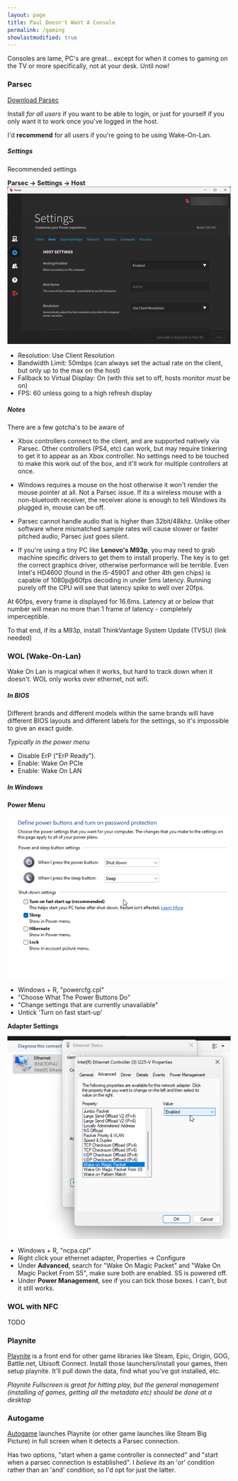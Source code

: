 ```yaml
---
layout: page
title: Paul Doesn't Want A Console
permalink: /gaming
showlastmodified: true
---
```


Consoles are lame, PC's are great... except for when it comes to gaming on the TV or more specifically, not at your desk. Until now!

### Parsec
[Download Parsec](https://parsec.app/downloads)

Install *for all users* if you want to be able to login, or just for yourself if you only want it to work once you've logged in the host.

I'd **recommend** for all users if you're going to be using Wake-On-Lan.

##### Settings
Recommended settings

**Parsec -> Settings -> Host**  
![](/assets/images/gaming/parsec.png)  

* Resolution: Use Client Resolution
* Bandwidth Limit: 50mbps (can always set the actual rate on the client, but only up to the max on the host)
* Fallback to Virtual Display: On (with this set to off, hosts monitor *must* be on)
* FPS: 60 unless going to a high refresh display


##### Notes
There are a few gotcha's to be aware of 

* Xbox controllers connect to the client, and are supported natively via Parsec. Other controllers (PS4, etc) can work, but may require tinkering to get it to appear as an Xbox controller. No settings need to be touched to make this work out of the box, and it'll work for multiple controllers at once.

* Windows requires a mouse on the host otherwise it won't render the mouse pointer at all. Not a Parsec issue. If its a wireless mouse with a non-bluetooth receiver, the receiver alone is enough to tell Windows its plugged in, mouse can be off.

* Parsec cannot handle audio that is higher than 32bit/48khz. Unlike other software where mismatched sample rates will cause slower or faster pitched audio, Parsec just goes silent.

* If you're using a tiny PC like **Lenovo's M93p**, you may need to grab machine specific drivers to get them to install properly. The key is to get the correct graphics driver, otherwise performance will be terrible. Even Intel's HD4600 (found in the i5-4590T and other 4th gen chips) is capable of 1080p@60fps decoding in under 5ms latency. Running purely off the CPU will see that latency spike to well over 20fps.

At 60fps, every frame is displayed for 16.6ms. Latency at or below that number will mean no more than 1 frame of latency - completely imperceptible. 

To that end, if its a M93p, install ThinkVantage System Update (TVSU) (link needed)

### WOL (Wake-On-Lan)
Wake On Lan is magical when it works, but hard to track down when it doesn't. WOL only works over ethernet, not wifi.

##### In BIOS
Different brands and different models within the same brands will have different BIOS layouts and different labels for the settings, so it's impossible to give an exact guide.

*Typically in the power menu*

* Disable ErP ("ErP Ready").
* Enable: Wake On PCIe
* Enable: Wake On LAN

##### In Windows
**Power Menu**  

![](/assets/images/gaming/powerplan.png)  
* Windows + R, "powercfg.cpl"
* "Choose What The Power Buttons Do"
* "Change settings that are currently unavailable"
* Untick 'Turn on fast start-up'

**Adapter Settings**  

![](/assets/images/gaming/ethernet.png)  
* Windows + R, "ncpa.cpl"
* Right click your ethernet adapter, Properties -> Configure
* Under **Advanced**, search for "Wake On Magic Packet" and "Wake On Magic Packet From S5", make sure both are enabled. S5 is powered off.
* Under **Power Management**, see if you can tick those boxes. I can't, but it still works.

### WOL with NFC
TODO

### Playnite
[Playnite](https://playnite.link/) is a front end for other game libraries like Steam, Epic, Origin, GOG, Battle.net, Ubisoft Connect. Install those launchers/install your games, then setup playnite.
It'll pull down the data, find what you've got installed, etc.

*Playnite Fullscreen is great for hitting play, but the general management (installing of games, getting all the metadata etc) should be done at a desktop*


### Autogame
[Autogame](https://github.com/jarrettgilliam/AutoGame/releases) launches Playnite (or other game launches like Steam Big Picture) in full screen when it detects a Parsec connection.

Has two options, "start when a game controller is connected" and "start when a parsec connection is established". I *believe* its an 'or' condition rather than an 'and' condition, so I'd opt for just the latter.